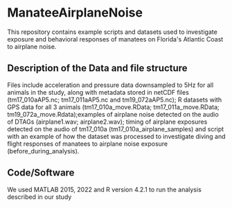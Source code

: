 # ManateeAirplaneNoise
This repository contains example scripts and datasets used to investigate exposure and behavioral responses of manatees on Florida's Atlantic Coast to airplane noise.

## Description of the Data and file structure
Files include acceleration and pressure data downsampled to 5Hz for all animals in the study, along with metadata stored in netCDF files (tm17_010aAP5.nc; tm17_011aAP5.nc and tm19_072aAP5.nc); R datasets with GPS data for all 3 animals (tm17_010a_move.RData; tm17_011a_move.RData; tm19_072a_move.Rdata);examples of airplane noise detected on the audio of DTAGs (airplane1.wav; airplane2.wav); timing of airplane exposures detected on the audio of tm17_010a (tm17_010a_airplane_samples) and script with an example of how the dataset was processed to investigate diving and flight responses of manatees to airplane noise exposure (before_during_analysis).   


## Code/Software

We used MATLAB 2015, 2022 and R version 4.2.1 to run the analysis described in our study 
